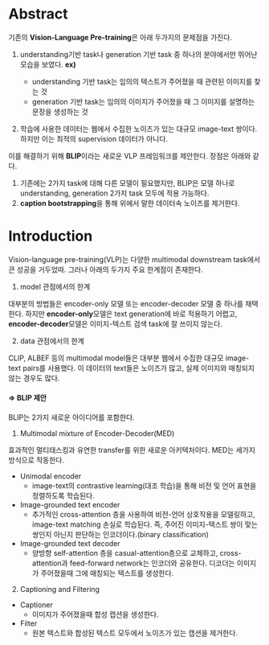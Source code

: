 # Abstract

기존의 **Vision-Language Pre-training**은 아래 두가지의 문제점을 가진다.

1. understanding기반 task나 generation 기반 task 중 하나의 분야에서만 뛰어난 모습을 보였다.
    **ex)**
    - understanding 기반 task는 임의의 텍스트가 주어졌을 때 관련된 이미지를 찾는 것
    - generation 기반 task는 임의의 이미지가 주어졌을 때 그 이미지를 설명하는 문장을 생성하는 것

2. 학습에 사용한 데이터는 웹에서 수집한 노이즈가 있는 대규모 image-text 쌍이다. 하지만 이는 최적의 supervision 데이터가 아니다. 
    
이를 해결하기 위해 **BLIP**이라는 새로운 VLP 프레임워크를 제안한다. 장점은 아래와 같다.

1. 기존에는 2가지 task에 대해 다른 모델이 필요했지만, BLIP은 모델 하나로 understanding, generation 2가지 task 모두에 적용 가능하다. 
2. **caption bootstrapping**을 통해 위에서 말한 데이터속 노이즈를 제거한다.

# Introduction

Vision-language pre-training(VLP)는 다양한 multimodal downstream task에서 큰 성공을 거두었따. 그러나 아래의 두가지 주요 한계점이 존재한다.

1. model 관점에서의 한계

대부분의 방법들은 encoder-only 모델 또는 encoder-decoder 모델 중 하나를 채택한다. 하지만 **encoder-only**모델은 text generation에 바로 적용하기 어렵고, **encoder-decoder**모델은 이미지-텍스트 검색 task에 잘 쓰이지 않는다.

2. data 관점에서의 한계

CLIP, ALBEF 등의 multimodal model들은 대부분 웹에서 수집한 대규모 image-text pairs를 사용했다. 이 데이터의 text들은 노이즈가 많고, 실제 이미지와 매칭되지 않는 경우도 많다. 

#### => BLIP 제안

BLIP는 2가지 새로운 아이디어를 포함한다. 

1. Multimodal mixture of Encoder-Decoder(MED)

효과적인 멀티태스킹과 유연한 transfer를 위한 새로운 아키텍처이다. MED는 세가지 방식으로 작동한다.

 - Unimodal encoder
    - image-text의 contrastive learning(대조 학습)을 통해 비전 및 언어 표현을 정렬하도록 학습된다.
 - Image-grounded text encoder
    - 추가적인 cross-attention 층을 사용하여 비전-언어 상호작용을 모델링하고, image-text matching 손실로 학습된다. 즉, 주어진 이미지-텍스트 쌍이 맞는 쌍인지 아닌지 판단하는 인코더이다.(binary classification)
 - Image-grounded text decoder
    - 양방향 self-attention 층을 casual-attention층으로 교체하고, cross-attention과 feed-forward network는 인코더와 공유한다. 디코더는 이미지가 주어졌을때 그에 매칭되는 텍스트를 생성한다.

2. Captioning and Filtering
 - Captioner
    - 이미지가 주어졌을때 합성 캡션을 생성한다.
 - Filter
    - 원본 텍스트와 합성된 텍스트 모두에서 노이즈가 있는 캡션을 제거한다.
